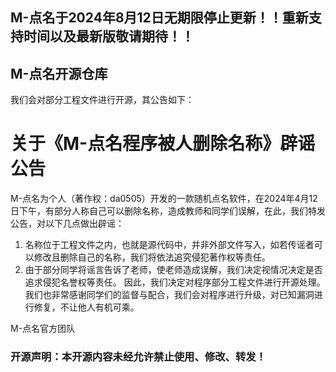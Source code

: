 ## M-点名于2024年8月12日无期限停止更新！！重新支持时间以及最新版敬请期待！！

## M-点名开源仓库
我们会对部分工程文件进行开源，其公告如下：

# 关于《M-点名程序被人删除名称》辟谣公告
M-点名为个人（著作权：da0505）开发的一款随机点名软件，在2024年4月12日下午，有部分人称自己可以删除名称，造成教师和同学们误解，在此，我们特发公告，对以下几点做出辟谣：
1.	名称位于工程文件之内，也就是源代码中，并非外部文件写入，如若传谣者可以修改且删除自己的名称，我们将依法追究侵犯著作权等责任。
2.	由于部分同学将谣言告诉了老师，使老师造成误解，我们决定视情况决定是否追求侵犯名誉权等责任。
因此，我们决定对程序部分工程文件进行开源处理。
我们也非常感谢同学们的监督与配合，我们会对程序进行升级，对已知漏洞进行修复，不让他人有机可乘。

M-点名官方团队

### 开源声明：本开源内容未经允许禁止使用、修改、转发！
